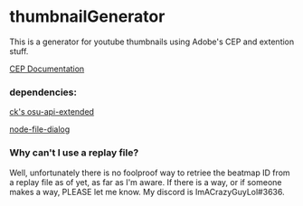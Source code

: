 # thumbnailGenerator
This is a generator for youtube thumbnails using Adobe's CEP and extention stuff.

[CEP Documentation](https://raw.githubusercontent.com/Adobe-CEP/CEP-Resources/master/Documentation/Product%20specific%20Documentation/Photoshop%20Scripting/photoshop-javascript-ref-2020.pdf)

### dependencies:
[ck's osu-api-extended](https://github.com/cyperdark/osu-api-extended)

[node-file-dialog](https://github.com/manorit2001/node-file-dialog)

### Why can't I use a replay file?

Well, unfortunately there is no foolproof way to retriee the beatmap ID from a replay file as of yet, as far as I'm aware. If there is a way, or if someone makes a way, PLEASE let me know. My discord is ImACrazyGuyLol\#3636.
